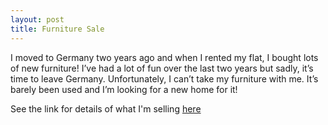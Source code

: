 ```yaml
---
layout: post
title: Furniture Sale
---
```


I moved to Germany two years ago and when I rented my flat, I bought lots of new furniture! I’ve had a lot of fun over the last two years but sadly, it’s time to leave Germany. Unfortunately, I can’t take my furniture with me. It’s barely been used and I’m looking for a new home for it!

See the link for details of what I'm selling [here](FurnitureSale.pdf)
